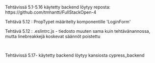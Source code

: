 <p>Tehtävissä 5.1-5.16 käytetty backend löytyy reposta: https://github.com/tmhantti/FullStackOpen-4</p>
<p>Tehtävä 5.12 : PropTypet määritelty komponentille 'LoginForm'</p>
<p>Tehtävä 5.12 : .eslintrc.js - tiedosto muuten sama kuin tehtävänannossa, mutta linebreakkejä koskevat säännöt poistettu</p>
</br>
<p>Tehtävissä 5.17- käytetty backend löytyy kansiosta cypress_backend
